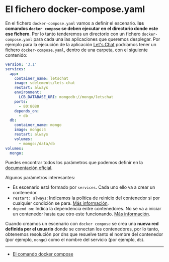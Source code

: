 # El fichero docker-compose.yaml

En el fichero `docker-compose.yaml` vamos a definir el escenario. **los comandos `docker compose` se deben ejecutar en el directorio donde este ese fichero**. Por lo tanto tenderemos un directorio con un fichero `docker-compose.yaml` para cada una las aplicaciones que queremos desplegar. Por ejemplo para la ejecución de la aplicación [Let's Chat](https://github.com/sdelements/lets-chat) podríamos tener un fichero `docker-compose.yaml`, dentro de una carpeta, con el siguiente contenido:

```yaml
version: '3.1'
services:
  app:
    container_name: letschat
    image: sdelements/lets-chat
    restart: always
    environment:
      LCB_DATABASE_URI: mongodb://mongo/letschat
    ports:
      - 80:8080
    depends_on:
      - db
  db:
    container_name: mongo
    image: mongo:4
    restart: always
    volumes:
      - mongo:/data/db
volumes:
  mongo:
```

Puedes encontrar todos los parámetros que podemos definir en la [documentación oficial](https://docs.docker.com/compose/compose-file/compose-file-v3/).

Algunos parámetros interesantes:

* Es escenario está formado por `services`. Cada uno ello va a crear un contenedor.
* `restart: always`: Indicamos la política de reinicio del contenedor si por cualquier condición se para. [Más información](https://docs.docker.com/compose/compose-file/compose-file-v3/#restart).
* `depend on`: Indica la dependencia entre contenedores. No se va a iniciar un contenedor hasta que otro este funcionando. [Más información](https://docs.docker.com/compose/compose-file/compose-file-v3/#depends_on).

Cuando creamos un escenario con `docker compose` se crea una **nueva red definida por el usuario** donde se conectan los contenedores, por lo tanto, obtenemos resolución por dns que resuelve tanto el nombre del contenedor (por ejemplo, `mongo`) como el nombre del servicio (por ejemplo, `db`).

---

* [El comando docker compose](comando.md)
